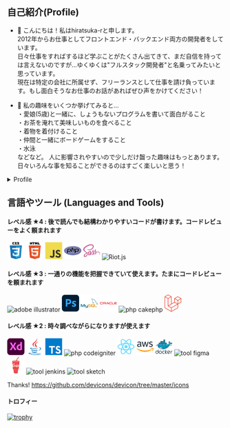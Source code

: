 
<link rel="スタイルシート" type='text/css' href="https://cdn.jsdelivr.net/gh/devicons/devicon@latest/devicon.min.css" />
          

## 自己紹介(Profile)

- 🌱 こんにちは！私はhiratsuka-rと申します。<br>2012年からお仕事としてフロントエンド・バックエンド両方の開発者をしています。<br>日々仕事をすればするほど学ぶことがたくさん出てきて、まだ自信を持っては言えないのですが…ゆくゆくは"フルスタック開発者"と名乗ってみたいと思っています。<br>現在は特定の会社に所属せず、フリーランスとして仕事を請け負っています。もし面白そうなお仕事のお話があればぜひ声をかけてください！

- 🌱 私の趣味をいくつか挙げてみると…<br>
・愛娘(5歳)と一緒に、しょうもないプログラムを書いて面白がること <br>
・お茶を淹れて美味しいものを食べること <br>
・着物を着付けること<br>
・仲間と一緒にボードゲームをすること <br>
・水泳<br>
などなど。 人に影響されやすいので少しだけ齧った趣味はもっとあります。日々いろんな事を知ることができるのはすごく楽しいと思う！

<details>
<summary>Profile</summary>
<pre>
<code>
  
🌱I'm also studying English. 
If you see something weird, just laugh secretly...


🌱Hello, this is hiratsuka-r!
I am a system developer (front and backend areas) in Japan. 
In the future, I would like to be able to confidently call myself a "full stack developer."
Currently, I am not affiliated with any specific company and am working as a freelancer. 
If you have any questions about work, please give us a call!

🌱Here are some of my hobbies...
-Having fun writing silly programs with my beloved daughter (5 years old)
-Eating delicious food
-Wearing a kimono
-To make tea for someone
-Playing board games together
-swimming
etc. I'm easily influenced by other people, so there are many more hobbies that I've had a little bit of experience with.
It's so much fun to be able to learn so many things!

</code>
</pre>
</details>



## 言語やツール (Languages and Tools)


#### レベル感 &#9733;4 : 後で読んでも結構わかりやすいコードが書けます。コードレビューをよく頼まれます

<p align="left">
	<img alt="css3" src="https://raw.githubusercontent.com/devicons/devicon/master/icons/css3/css3-original-wordmark.svg" width="40" height="40" />
	<img alt="html5" src="https://raw.githubusercontent.com/devicons/devicon/master/icons/html5/html5-original-wordmark.svg" width="40" height="40" />
	<img alt="javascript" src="https://raw.githubusercontent.com/devicons/devicon/master/icons/javascript/javascript-original.svg" width="40" height="40" />
	<img alt="php"src="https://raw.githubusercontent.com/devicons/devicon/master/icons/php/php-original.svg" width="40" height="40" />
	<img alt="sass" src="https://raw.githubusercontent.com/devicons/devicon/master/icons/sass/sass-original.svg" width="40" height="40" />
	<img alt="Riot.js" src="https://github.com/hiratsuka-r/hiratsuka-r/assets/22903625/133af57a-42ce-42d9-95af-02eaab4618af" width="40" height="40" />
</p>


#### レベル感 &#9733;3 : 一通りの機能を把握できていて使えます。たまにコードレビューを頼まれます
  
<p align="left">
	<img alt="adobe illustrator" src="https://www.vectorlogo.zone/logos/adobe_illustrator/adobe_illustrator-icon.svg" width="40" height="40" />
	<img alt="adobe photoshop" src="https://github.com/devicons/devicon/blob/master/icons/photoshop/photoshop-original.svg" width="40" height="40" />
	<img alt="db mysql" src="https://raw.githubusercontent.com/devicons/devicon/master/icons/mysql/mysql-original-wordmark.svg" width="40" height="40" />
	<img alt="db oracle" src="https://raw.githubusercontent.com/devicons/devicon/master/icons/oracle/oracle-original.svg" width="40" height="40" />
	<img alt="php cakephp" src="https://user-images.githubusercontent.com/22903625/154813269-2a00e4ce-048d-41e5-8f9f-f144e7d59b66.png"width="40" height="40" />
	<img alt="php laravel" src="https://github.com/devicons/devicon/blob/master/icons/laravel/laravel-original.svg" width="40" height="40" />
</p>

#### レベル感 &#9733;2 : 時々調べながらになりますが使えます

<p align="left">
	<img alt="adobe xd" src="https://github.com/devicons/devicon/blob/master/icons/xd/xd-original.svg" width="40" height="40" />
	<img alt="lang java" src="https://raw.githubusercontent.com/devicons/devicon/master/icons/java/java-original.svg" width="40" height="40" />
	<img alt="lang typescript" src="https://github.com/devicons/devicon/blob/master/icons/typescript/typescript-original.svg" width="40" height="40" />
	<img alt="php codeigniter" src="https://cdn.worldvectorlogo.com/logos/codeigniter.svg" width="40" height="40" />
	<img alt="php react" src="https://github.com/devicons/devicon/blob/master/icons/react/react-original.svg" width="40" height="40" />
	<img alt="tool aws" src="https://raw.githubusercontent.com/devicons/devicon/master/icons/amazonwebservices/amazonwebservices-original-wordmark.svg" width="40" height="40" />
	<img alt="tool docker" src="https://raw.githubusercontent.com/devicons/devicon/master/icons/docker/docker-original-wordmark.svg" width="40" height="40" />
	<img alt="tool figma" src="https://www.vectorlogo.zone/logos/figma/figma-icon.svg" width="40" height="40" />
	<img alt="tool gulp" src="https://raw.githubusercontent.com/devicons/devicon/master/icons/gulp/gulp-plain.svg" width="40" height="40" />
	<img alt="tool jenkins" src="https://www.vectorlogo.zone/logos/jenkins/jenkins-icon.svg" width="40" height="40" />
	<img alt="tool sketch" src="https://www.vectorlogo.zone/logos/sketchapp/sketchapp-icon.svg" width="40" height="40" />
</p>

Thanks! https://github.com/devicons/devicon/tree/master/icons

#### トロフィー

[![trophy](https://github-profile-trophy.vercel.app/?username=hiratsuka-r&theme=flat&rank=SECRET,SSS,SS,S,AAA,AA,A,B,C&margin-w=15)](https://github.com/ryo-ma/github-profile-trophy)

